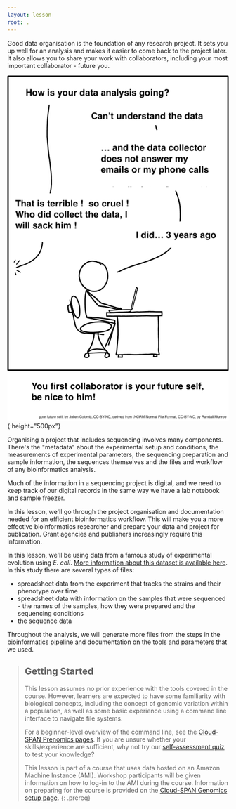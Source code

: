 ```yaml
---
layout: lesson
root: .
---
```

Good data organisation is the foundation of any research project. It sets you up well for an analysis and makes it easier to come back to the project later. It also allows you to share your work with collaborators, including your most important collaborator - future you.

![Person working at a computer with an offstage person asking "How is the analysis going?" The person at the computer replies "Can't understand the date...and the data collector does not answer my emails or calls" Person offstage: "That's terrible! So cruel! Who did collect the data? I will sack them!" Person at the computer: "um...I did, 3 years ago"](fig/future_you.png){:height="500px"}

Organising a project that includes sequencing involves many components. There's the "metadata" about the experimental setup and conditions, the measurements of experimental parameters, the sequencing preparation and sample information, the sequences themselves and the files and workflow of any bioinformatics analysis. 

Much of the information in a sequencing project is digital, and we need to keep track of our digital records in the same way we have a lab notebook and sample freezer. 

In this lesson, we'll go through the project organisation and documentation needed for an efficient bioinformatics workflow. This will make you a more effective bioinformatics researcher and prepare your data and project for publication. Grant agencies and publishers increasingly require this information.

In this lesson, we'll be using data from a famous study of experimental evolution using _E. coli_. [More information about this dataset is available here](https://cloud-span.github.io/01genomics/data/index.html). In this study there are several types of files:

- spreadsheet data from the experiment that tracks the strains and their phenotype over time
- spreadsheet data with information on the samples that were sequenced - the names of the samples, how they were prepared and the sequencing conditions
- the sequence data

Throughout the analysis, we will generate more files from the steps in the bioinformatics pipeline and documentation on the tools and parameters that we used.

> ## Getting Started
>
> This lesson assumes no prior experience with the tools covered in the course.
> However, learners are expected to have some familiarity with biological concepts, including the concept of genomic variation within a population, as well as some basic experience using a command line interface to navigate file systems.  
>
> For a beginner-level overview of the command line, see the [Cloud-SPAN Prenomics pages](https://cloud-span.github.io/prenomics00-intro/).
> If you are unsure whether your skills/experience are sufficient, why not try our [self-assessment quiz](https://shiny.york.ac.uk/er13/prenomics-quiz/#section-why) to test your knowledge?
>
> This lesson is part of a course that uses data hosted on an Amazon Machine Instance (AMI). Workshop participants will be given information on how to log-in to the AMI during the course.
> Information on preparing for the course is provided on the [Cloud-SPAN Genomics setup page](https://cloud-span.github.io/01genomics/setup.html).
{: .prereq}
